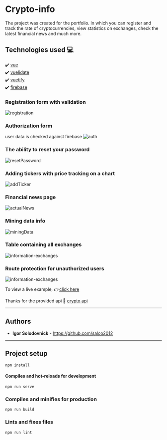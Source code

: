 # Crypto-info

The project was created for the portfolio. In which you can register and track the rate of cryptocurrencies, view statistics on exchanges, check the latest financial news and much more.

## Technologies used :computer:

:heavy_check_mark: [vue](https://vuejs.org/) \
:heavy_check_mark: [vuelidate](https://vuelidate.js.org/) \
:heavy_check_mark: [vuetify](https://vuetifyjs.com/) \
:heavy_check_mark: [firebase](https://firebase.google.com/)

### Registration form with validation

![registration](http://g.recordit.co/fVnDLwqfa2.gif)

### Authorization form

user data is checked against firebase
![auth](http://g.recordit.co/Alk8lvMlmJ.gif)

### The ability to reset your password

![resetPassword](http://g.recordit.co/SlmqhQPhpe.gif)

### Adding tickers with price tracking on a chart

![addTicker](http://g.recordit.co/jNm3hrLioK.gif)

### Financial news page

![actualNews](http://g.recordit.co/5wbd0fkRrL.gif)

### Mining data info

![miningData](http://g.recordit.co/VlADp1myqu.gif)

### Table containing all exchanges

![information-exchanges](http://g.recordit.co/HC1ufODPcr.gif)

### Route protection for unauthorized users

![information-exchanges](http://g.recordit.co/J6FcLGjKLw.gif)

To view a live example, :point_right:[click here](https://salco2012.github.io/crypto-info/)

Thanks for the provided api :pray: [crypto api](https://min-api.cryptocompare.com/)

---

## Authors

- **Igor Solodovnick** - https://github.com/salco2012

---

## Project setup

```
npm install
```

#### Compiles and hot-reloads for development

```
npm run serve
```

### Compiles and minifies for production

```
npm run build
```

### Lints and fixes files

```
npm run lint
```
